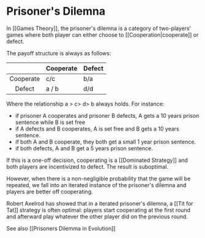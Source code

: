 # Prisoner's Dilemna

In [[Games Theory]], the prisoner's dilemna is a category of two-players' games where both player can either choose to [[Cooperation|cooperate]] or defect.

The payoff structure is always as follows:

|           | Cooperate | Defect |
|:---------:|-----------|--------|
| Cooperate | c/c       | b/a    |
| Defect    | a / b     | d/d    |

Where  the relationship  a > c> d> b always holds.
For instance:
- if prisoner A cooperates and prisoner B defects, A gets a 10 years prison sentence while B is set free
- if A defects and B cooperates, A is set free and B gets a 10 years sentence.
- if both A and B cooperate, they both get  a small 1 year prison sentence.
- if both defects, A and B get a 5 years prison sentence.

If this is a one-off decision, cooperating is a [[Dominated Strategy]] and both players are incentivized to defect. The result is suboptimal.

However, when there is a non-negligible probability that the game will be repeated, we fall into an iterated instance of the prisoner's dilemna and players are better off cooperating. 

Robert Axelrod has showed that in a iterated prisoner's dilemna, a [[Tit for Tat]] strategy is often optimal: players start cooperating at the first round and afterward play whatever the other player did on the previous round.


See also [[Prisoners Dilemma in Evolution]]